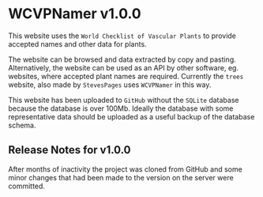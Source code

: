 # WCVPNamer v1.0.0

This website uses the `World Checklist of Vascular Plants` to provide accepted names and other data for plants.

The website can be browsed and data extracted by copy and pasting. Alternatively, the website can be used as an API by other software, eg. websites, where accepted plant names are required. Currently the `trees` website, also made by `StevesPages` uses `WCVPNamer` in this way.

This website has been uploaded to `GitHub` without the `SQLite` database because the database is over 100Mb. Ideally the database with some representative data should be uploaded as a useful backup of the database schema.

## Release Notes for v1.0.0

After months of inactivity the project was cloned from GitHub and some minor changes that had been made to the version on the server were committed.